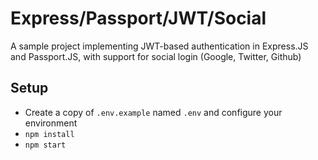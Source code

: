 # Express/Passport/JWT/Social

A sample project implementing JWT-based authentication in Express.JS and Passport.JS,
with support for social login (Google, Twitter, Github)

## Setup

- Create a copy of `.env.example` named `.env` and configure your environment
- `npm install` 
- `npm start`
